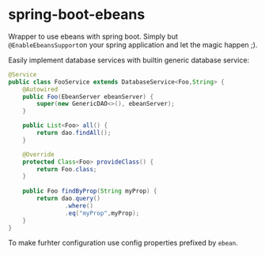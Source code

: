 spring-boot-ebeans
===

Wrapper to use ebeans with spring boot. Simply but ``@EnableEbeansSupport``on your spring application and let the magic
happen ;).

Easily implement database services with builtin generic database service:

````java
@Service
public class FooService extends DatabaseService<Foo,String> {
    @Autowired
    public Foo(EbeanServer ebeanServer) {
        super(new GenericDAO<>(), ebeanServer);
    }

    public List<Foo> all() {
        return dao.findAll();
    }

    @Override
    protected Class<Foo> provideClass() {
        return Foo.class;
    }
    
    public Foo findByProp(String myProp) {
        return dao.query()
                .where()
                .eq("myProp",myProp);
    }
}
````

To make furhter configuration use config properties prefixed by ``ebean``.